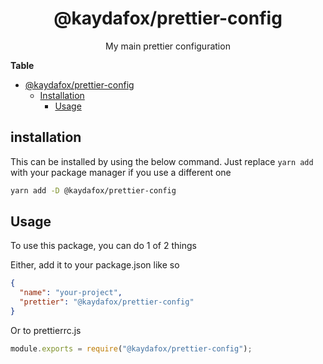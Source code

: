 <div align="center">

# @kaydafox/prettier-config

My main prettier configuration

</div>

**Table**

- [@kaydafox/prettier-config](#kaydafoxprettier-config)
  - [Installation](#installation)
    - [Usage](#usage)

## installation

This can be installed by using the below command. Just replace `yarn add` with your package manager if you use a different one

```sh
yarn add -D @kaydafox/prettier-config
```

## Usage

To use this package, you can do 1 of 2 things

Either, add it to your package.json like so

```json
{
  "name": "your-project",
  "prettier": "@kaydafox/prettier-config"
}
```

Or to prettierrc.js

```js
module.exports = require("@kaydafox/prettier-config");
```
